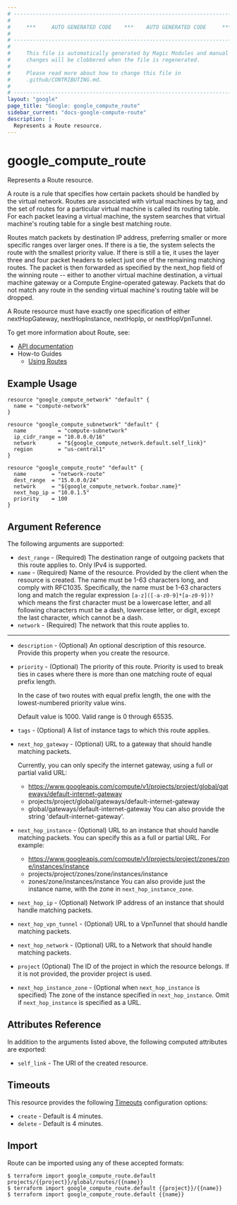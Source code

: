 ```yaml
---
# ----------------------------------------------------------------------------
#
#     ***     AUTO GENERATED CODE    ***    AUTO GENERATED CODE     ***
#
# ----------------------------------------------------------------------------
#
#     This file is automatically generated by Magic Modules and manual
#     changes will be clobbered when the file is regenerated.
#
#     Please read more about how to change this file in
#     .github/CONTRIBUTING.md.
#
# ----------------------------------------------------------------------------
layout: "google"
page_title: "Google: google_compute_route"
sidebar_current: "docs-google-compute-route"
description: |-
  Represents a Route resource.
---
```


# google\_compute\_route

Represents a Route resource.

A route is a rule that specifies how certain packets should be handled by
the virtual network. Routes are associated with virtual machines by tag,
and the set of routes for a particular virtual machine is called its
routing table. For each packet leaving a virtual machine, the system
searches that virtual machine's routing table for a single best matching
route.

Routes match packets by destination IP address, preferring smaller or more
specific ranges over larger ones. If there is a tie, the system selects
the route with the smallest priority value. If there is still a tie, it
uses the layer three and four packet headers to select just one of the
remaining matching routes. The packet is then forwarded as specified by
the next_hop field of the winning route -- either to another virtual
machine destination, a virtual machine gateway or a Compute
Engine-operated gateway. Packets that do not match any route in the
sending virtual machine's routing table will be dropped.

A Route resource must have exactly one specification of either
nextHopGateway, nextHopInstance, nextHopIp, or nextHopVpnTunnel.

To get more information about Route, see:

* [API documentation](https://cloud.google.com/compute/docs/reference/rest/v1/routes)
* How-to Guides
    * [Using Routes](https://cloud.google.com/vpc/docs/using-routes)

## Example Usage

```hcl
resource "google_compute_network" "default" {
  name = "compute-network"
}

resource "google_compute_subnetwork" "default" {
  name          = "compute-subnetwork"
  ip_cidr_range = "10.0.0.0/16"
  network       = "${google_compute_network.default.self_link}"
  region        = "us-central1"
}

resource "google_compute_route" "default" {
  name        = "network-route"
  dest_range  = "15.0.0.0/24"
  network     = "${google_compute_network.foobar.name}"
  next_hop_ip = "10.0.1.5"
  priority    = 100
}
```

## Argument Reference

The following arguments are supported:

* `dest_range` -
  (Required)
  The destination range of outgoing packets that this route applies to.
  Only IPv4 is supported.
* `name` -
  (Required)
  Name of the resource. Provided by the client when the resource is
  created. The name must be 1-63 characters long, and comply with
  RFC1035.  Specifically, the name must be 1-63 characters long and
  match the regular expression `[a-z]([-a-z0-9]*[a-z0-9])?` which means
  the first character must be a lowercase letter, and all following
  characters must be a dash, lowercase letter, or digit, except the
  last character, which cannot be a dash.
* `network` -
  (Required)
  The network that this route applies to.


- - -

* `description` -
  (Optional)
  An optional description of this resource. Provide this property
  when you create the resource.
* `priority` -
  (Optional)
  The priority of this route. Priority is used to break ties in cases
  where there is more than one matching route of equal prefix length.

  In the case of two routes with equal prefix length, the one with the
  lowest-numbered priority value wins.

  Default value is 1000. Valid range is 0 through 65535.
* `tags` -
  (Optional)
  A list of instance tags to which this route applies.
* `next_hop_gateway` -
  (Optional)
  URL to a gateway that should handle matching packets.

  Currently, you can only specify the internet gateway, using a full or
  partial valid URL:

  * https://www.googleapis.com/compute/v1/projects/project/global/gateways/default-internet-gateway
  * projects/project/global/gateways/default-internet-gateway
  * global/gateways/default-internet-gateway
  You can also provide the string 'default-internet-gateway'.
* `next_hop_instance` -
  (Optional)
  URL to an instance that should handle matching packets.
  You can specify this as a full or partial URL. For example:

  * https://www.googleapis.com/compute/v1/projects/project/zones/zone/instances/instance
  * projects/project/zones/zone/instances/instance
  * zones/zone/instances/instance
  You can also provide just the instance name, with the zone in
  `next_hop_instance_zone`.
* `next_hop_ip` -
  (Optional)
  Network IP address of an instance that should handle matching packets.
* `next_hop_vpn_tunnel` -
  (Optional)
  URL to a VpnTunnel that should handle matching packets.
* `next_hop_network` -
  (Optional)
  URL to a Network that should handle matching packets.
* `project` (Optional) The ID of the project in which the resource belongs.
    If it is not provided, the provider project is used.


* `next_hop_instance_zone` - (Optional when `next_hop_instance` is
  specified)  The zone of the instance specified in
  `next_hop_instance`.  Omit if `next_hop_instance` is specified as
  a URL.
## Attributes Reference

In addition to the arguments listed above, the following computed attributes are exported:

* `self_link` - The URI of the created resource.


## Timeouts

This resource provides the following
[Timeouts](/docs/configuration/resources.html#timeouts) configuration options:

- `create` - Default is 4 minutes.
- `delete` - Default is 4 minutes.

## Import

Route can be imported using any of these accepted formats:

```
$ terraform import google_compute_route.default projects/{{project}}/global/routes/{{name}}
$ terraform import google_compute_route.default {{project}}/{{name}}
$ terraform import google_compute_route.default {{name}}
```
